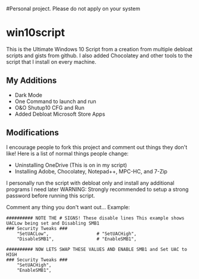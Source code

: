 #Personal project. Please do not apply on your system

# win10script
This is the Ultimate Windows 10 Script from a creation from multiple debloat scripts and gists from github. I also added Chocolatey and other tools to the script that I install on every machine.

## My Additions

- Dark Mode
- One Command to launch and run
- O&O Shutup10 CFG and Run
- Added Debloat Microsoft Store Apps

## Modifications
I encourage people to fork this project and comment out things they don't like! Here is a list of normal things people change:
- Uninstalling OneDrive (This is on in my script)
- Installing Adobe, Chocolatey, Notepad++, MPC-HC, and 7-Zip

I personally run the script with debloat only and install any additional programs I need later
WARNING: Strongly recommended to setup a strong password before running this script.

Comment any thing you don't want out... Example:

```
########## NOTE THE # SIGNS! These disable lines This example shows UACLow being set and Disabling SMB1
### Security Tweaks ###
	"SetUACLow",                  # "SetUACHigh",
	"DisableSMB1",                # "EnableSMB1",

########## NOW LETS SWAP THESE VALUES AND ENABLE SMB1 and Set UAC to HIGH
### Security Tweaks ###
	"SetUACHigh",
	"EnableSMB1",
```
